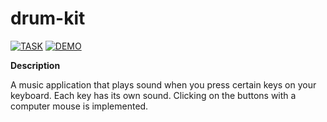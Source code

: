 # drum-kit

[![TASK](https://img.shields.io/badge/-TASK-green?style=flat)](https://github.com/rolling-scopes-school/tasks/blob/master/tasks/stage-0/projects.md#task-4-drum-kit-20)
[![DEMO](https://img.shields.io/badge/-DEMO-blue?style=flat)](https://pishuhott.github.io/drum-kit/)

**Description**

A music application that plays sound when you press certain keys on your keyboard. Each key has its own sound. Clicking on the buttons with a computer mouse is implemented.
